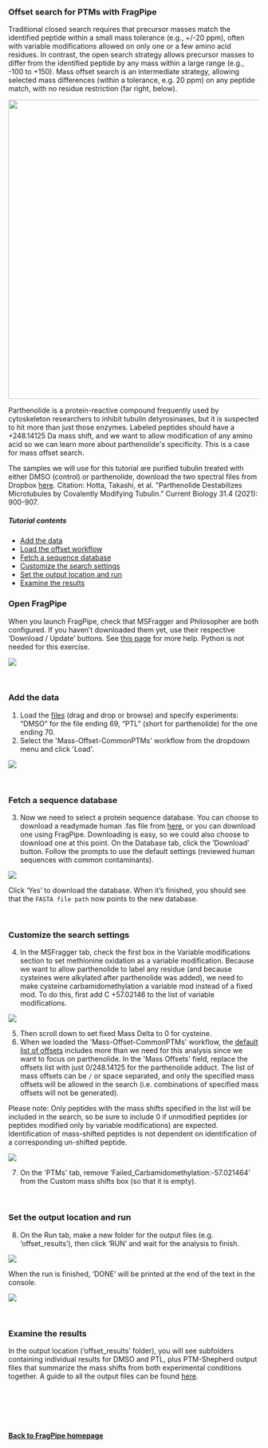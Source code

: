 ### Offset search for PTMs with FragPipe
Traditional closed search requires that precursor masses match the identified peptide within a small mass tolerance (e.g., +/-20 ppm), often with variable modifications allowed on only one or a few amino acid residues. In contrast, the open search strategy allows precursor masses to differ from the identified peptide by any mass within a large range (e.g., -100 to +150). Mass offset search is an intermediate strategy, allowing selected mass differences (within a tolerance, e.g. 20 ppm) on any peptide match, with no residue restriction (far right, below).

<div align="center">
<img src="https://raw.githubusercontent.com/Nesvilab/FragPipe/gh-pages/images/closed-open-offset_search.png" width="600px" align="middle"/>
</div>

Parthenolide is a protein-reactive compound frequently used by cytoskeleton researchers to inhibit tubulin detyrosinases, but it is suspected to hit more than just those enzymes. Labeled peptides should have a +248.14125 Da mass shift, and we want to allow modification of any amino acid so we can learn more about parthenolide's specificity. This is a case for mass offset search.

The samples we will use for this tutorial are purified tubulin treated with either DMSO (control) or parthenolide, download the two spectral files from Dropbox [here](https://www.dropbox.com/sh/6yif51e8x3t9v7j/AADfqLPZ4qUe1XcPQ4UuI_Kea?dl=0). Citation: Hotta, Takashi, et al. "Parthenolide Destabilizes Microtubules by Covalently Modifying Tubulin." Current Biology 31.4 (2021): 900-907.



##### Tutorial contents
* [Add the data](https://fragpipe.nesvilab.org/docs/tutorial_offset.html#add-the-data)
* [Load the offset workflow](https://fragpipe.nesvilab.org/docs/tutorial_offset.html#load-the-offset-workflow)
* [Fetch a sequence database](https://fragpipe.nesvilab.org/docs/tutorial_offset.html#fetch-a-sequence-database)
* [Customize the search settings](https://fragpipe.nesvilab.org/docs/tutorial_offset.html#customize-the-search-settings)
* [Set the output location and run](https://fragpipe.nesvilab.org/docs/tutorial_offset.html#set-the-output-location-and-run)
* [Examine the results](https://fragpipe.nesvilab.org/docs/tutorial_offset.html#examine-the-results)


### Open FragPipe
When you launch FragPipe, check that MSFragger and Philosopher are both configured. If you haven’t downloaded them yet, use their respective ‘Download / Update’ buttons. See [this page](https://fragpipe.nesvilab.org/docs/tutorial_setup_fragpipe.html) for more help. Python is not needed for this exercise.

![](https://raw.githubusercontent.com/Nesvilab/FragPipe/gh-pages/images/lfq-config.png)

<br>

### Add the data
1) Load the [files](https://www.dropbox.com/sh/6yif51e8x3t9v7j/AADfqLPZ4qUe1XcPQ4UuI_Kea?dl=0) (drag and drop or browse) and specify experiments: “DMSO” for the file ending 69, “PTL” (short for parthenolide) for the one ending 70.
2) Select the 'Mass-Offset-CommonPTMs' workflow from the dropdown menu and click 'Load'.

![](https://raw.githubusercontent.com/Nesvilab/FragPipe/gh-pages/images/offset-workflow.png)

<br>

### Fetch a sequence database
3) Now we need to select a protein sequence database. You can choose to download a readymade human .fas file from [here](https://www.dropbox.com/s/v8tlkwu96f3txfj/2021-05-07-decoys-reviewed-contam-UP000005640.fas?dl=0), or you can download one using FragPipe. Downloading is easy, so we could also choose to download one at this point. On the Database tab, click the ‘Download’ button. Follow the prompts to use the default settings (reviewed human sequences with common contaminants).

![](https://raw.githubusercontent.com/Nesvilab/FragPipe/gh-pages/images/lfq-databaseoptions.png)

Click ‘Yes’ to download the database. When it’s finished, you should see that the `FASTA file path` now points to the new database.


<br>

### Customize the search settings
4) In the MSFragger tab, check the first box in the Variable modifications section to set methionine oxidation as a variable modification. Because we want to allow parthenolide to label any residue (and because cysteines were alkylated after parthenolide was added), we need to make cysteine carbamidomethylation a variable mod instead of a fixed mod. To do this, first add C +57.02146 to the list of variable modifications.

![](https://raw.githubusercontent.com/Nesvilab/FragPipe/gh-pages/images/offset-search.png)

5) Then scroll down to set fixed Mass Delta to 0 for cysteine.
6) When we loaded the 'Mass-Offset-CommonPTMs' workflow, the [default list of offsets](https://fragpipe.nesvilab.org/docs/common_mass_offsets.html) includes more than we need for this analysis since we want to focus on parthenolide. In the 'Mass Offsets' field, replace the offsets list with just 0/248.14125 for the parthenolide adduct. The list of mass offsets can be `/` or space separated, and only the specified mass offsets will be allowed in the search (i.e. combinations of specified mass offsets will not be generated).

Please note: Only peptides with the mass shifts specified in the list will be included in the search, so be sure to include 0 if unmodified peptides (or peptides modified only by variable modifications) are expected. Identification of mass-shifted peptides is not dependent on identification of a corresponding un-shifted peptide.

![](https://raw.githubusercontent.com/Nesvilab/FragPipe/gh-pages/images/offset-database1.png)

7) On the 'PTMs' tab, remove ‘Failed_Carbamidomethylation:-57.021464’ from the Custom mass shifts box (so that it is empty).

<br>

### Set the output location and run
8) On the Run tab, make a new folder for the output files (e.g. ‘offset_results’), then click ‘RUN’ and wait for the analysis to finish.

![](https://raw.githubusercontent.com/Nesvilab/FragPipe/gh-pages/images/open-run.png)


When the run is finished, ‘DONE’ will be printed at the end of the text in the console.

![](https://raw.githubusercontent.com/Nesvilab/FragPipe/gh-pages/images/tmt-2plexes-done.png)

<br>

### Examine the results
In the output location (‘offset_results’ folder), you will see subfolders containing individual results for DMSO and PTL, plus PTM-Shepherd output files that summarize the mass shifts from both experimental conditions together. A guide to all the output files can be found [here](https://fragpipe.nesvilab.org/docs/tutorial_fragpipe_outputs.html).

<br>
<br>
<br>
<br>

#### [Back to FragPipe homepage](https://fragpipe.nesvilab.org/)
